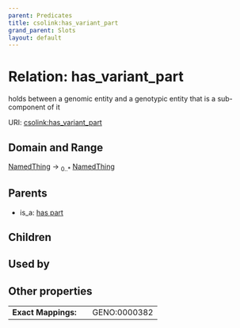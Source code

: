 ```yaml
---
parent: Predicates
title: csolink:has_variant_part
grand_parent: Slots
layout: default
---
```


# Relation: has_variant_part


holds between a genomic entity and a genotypic entity that is a sub-component of it

URI: [csolink:has_variant_part](https://w3id.org/csolink/vocab/has_variant_part)

## Domain and Range

[NamedThing](NamedThing.md) ->  <sub>0..*</sub> [NamedThing](NamedThing.md)

## Parents

 *  is_a: [has part](has_part.md)

## Children


## Used by


## Other properties

|  |  |  |
| --- | --- | --- |
| **Exact Mappings:** | | GENO:0000382 |

